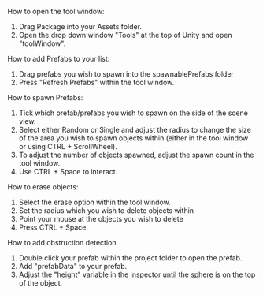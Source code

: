 How to open the tool window:
1. Drag Package into your Assets folder.
2. Open the drop down window "Tools" at the top of Unity and open "toolWindow".

How to add Prefabs to your list:
1. Drag prefabs you wish to spawn into the spawnablePrefabs folder
2. Press "Refresh Prefabs" within the tool window.

How to spawn Prefabs:
1. Tick which prefab/prefabs you wish to spawn on the side of the scene view.
2. Select either Random or Single and adjust the radius to change the size of the area you wish to spawn objects within (either in the tool window or using CTRL + ScrollWheel). 
3. To adjust the number of objects spawned, adjust the spawn count in the tool window.
4. Use CTRL + Space to interact.

How to erase objects:
1. Select the erase option within the tool window.
2. Set the radius which you wish to delete objects within
3. Point your mouse at the objects you wish to delete
4. Press CTRL + Space.

How to add obstruction detection
1. Double click your prefab within the project folder to open the prefab.
2. Add "prefabData" to your prefab.
3. Adjust the "height" variable in the inspector until the sphere is on the top of the object.
 
